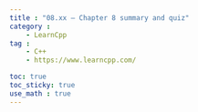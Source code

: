 ```yaml
---
title : "08.xx — Chapter 8 summary and quiz"
category :
    - LearnCpp
tag : 
    - C++
    - https://www.learncpp.com/

toc: true  
toc_sticky: true 
use_math : true
---
```



